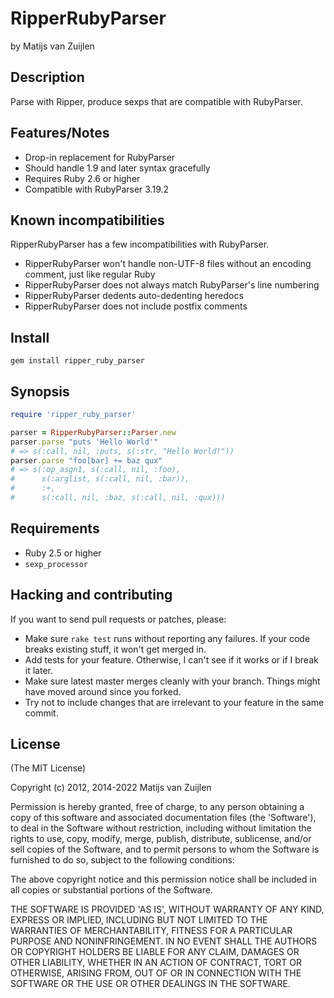 # RipperRubyParser

by Matijs van Zuijlen

## Description

Parse with Ripper, produce sexps that are compatible with RubyParser.

## Features/Notes

* Drop-in replacement for RubyParser
* Should handle 1.9 and later syntax gracefully
* Requires Ruby 2.6 or higher
* Compatible with RubyParser 3.19.2

## Known incompatibilities

RipperRubyParser has a few incompatibilities with RubyParser.

* RipperRubyParser won't handle non-UTF-8 files without an encoding comment,
  just like regular Ruby
* RipperRubyParser does not always match RubyParser's line numbering
* RipperRubyParser dedents auto-dedenting heredocs
* RipperRubyParser does not include postfix comments

## Install

    gem install ripper_ruby_parser

## Synopsis

```ruby
require 'ripper_ruby_parser'

parser = RipperRubyParser::Parser.new
parser.parse "puts 'Hello World'"
# => s(:call, nil, :puts, s(:str, "Hello World!"))
parser.parse "foo[bar] += baz qux"
# => s(:op_asgn1, s(:call, nil, :foo),
#      s(:arglist, s(:call, nil, :bar)),
#      :+,
#      s(:call, nil, :baz, s(:call, nil, :qux)))
```

## Requirements

* Ruby 2.5 or higher
* `sexp_processor`

## Hacking and contributing

If you want to send pull requests or patches, please:

* Make sure `rake test` runs without reporting any failures. If your code
  breaks existing stuff, it won't get merged in.
* Add tests for your feature. Otherwise, I can't see if it works or if I
  break it later.
* Make sure latest master merges cleanly with your branch. Things might
  have moved around since you forked.
* Try not to include changes that are irrelevant to your feature in the
  same commit.

## License

(The MIT License)

Copyright (c) 2012, 2014-2022 Matijs van Zuijlen

Permission is hereby granted, free of charge, to any person obtaining
a copy of this software and associated documentation files (the
'Software'), to deal in the Software without restriction, including
without limitation the rights to use, copy, modify, merge, publish,
distribute, sublicense, and/or sell copies of the Software, and to
permit persons to whom the Software is furnished to do so, subject to
the following conditions:

The above copyright notice and this permission notice shall be
included in all copies or substantial portions of the Software.

THE SOFTWARE IS PROVIDED 'AS IS', WITHOUT WARRANTY OF ANY KIND,
EXPRESS OR IMPLIED, INCLUDING BUT NOT LIMITED TO THE WARRANTIES OF
MERCHANTABILITY, FITNESS FOR A PARTICULAR PURPOSE AND NONINFRINGEMENT.
IN NO EVENT SHALL THE AUTHORS OR COPYRIGHT HOLDERS BE LIABLE FOR ANY
CLAIM, DAMAGES OR OTHER LIABILITY, WHETHER IN AN ACTION OF CONTRACT,
TORT OR OTHERWISE, ARISING FROM, OUT OF OR IN CONNECTION WITH THE
SOFTWARE OR THE USE OR OTHER DEALINGS IN THE SOFTWARE.
